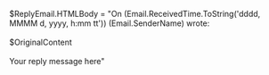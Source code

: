 $ReplyEmail.HTMLBody = "On $($Email.ReceivedTime.ToString('dddd, MMMM d, yyyy, h:mm tt')) $($Email.SenderName) wrote:<br><br>$OriginalContent<br><br>Your reply message here"
